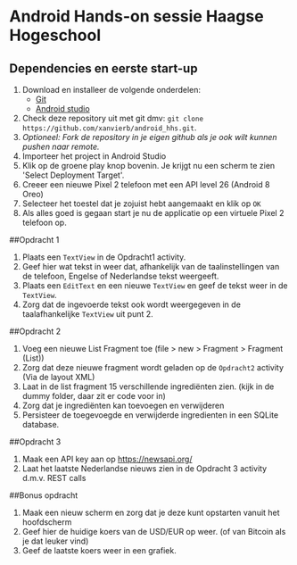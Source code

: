 # Android Hands-on sessie Haagse Hogeschool

## Dependencies en eerste start-up
1. Download en installeer de volgende onderdelen:
	* [Git](https://git-scm.com/)
	* [Android studio](https://developer.android.com/studio/index.html)
2. Check deze repository uit met git dmv: `git clone https://github.com/xanvierb/android_hhs.git`.
3. _Optioneel: Fork de repository in je eigen github als je ook wilt kunnen pushen naar remote._
4. Importeer het project in Android Studio
5. Klik op de groene play knop bovenin. Je krijgt nu een scherm te zien 'Select Deployment Target'.
6. Creeer een nieuwe Pixel 2 telefoon met een API level 26 (Android 8 Oreo)
7. Selecteer het toestel dat je zojuist hebt aangemaakt en klik op `OK`
8. Als alles goed is gegaan start je nu de applicatie op een virtuele Pixel 2 telefoon op.

##Opdracht 1
1. Plaats een `TextView` in de Opdracht1 activity.
2. Geef hier wat tekst in weer dat, afhankelijk van de taalinstellingen van de telefoon, Engelse of Nederlandse tekst weergeeft.
3. Plaats een `EditText` en een nieuwe `TextView` en geef de tekst weer in de `TextView`.
4. Zorg dat de ingevoerde tekst ook wordt weergegeven in de taalafhankelijke `TextView` uit punt 2.

##Opdracht 2
1. Voeg een nieuwe List Fragment toe (file > new > Fragment > Fragment (List))
2. Zorg dat deze nieuwe fragment wordt geladen op de `Opdracht2` activity (Via de layout XML)
3. Laat in de list fragment 15 verschillende ingrediënten zien. (kijk in de dummy folder, daar zit er code voor in)
4. Zorg dat je ingrediënten kan toevoegen en verwijderen
5. Persisteer de toegevoegde en verwijderde ingredienten in een SQLite database.

##Opdracht 3
1. Maak een API key aan op https://newsapi.org/
2. Laat het laatste Nederlandse nieuws zien in de Opdracht 3 activity d.m.v. REST calls

##Bonus opdracht
1. Maak een nieuw scherm en zorg dat je deze kunt opstarten vanuit het hoofdscherm
2. Geef hier de huidige koers van de USD/EUR op weer. (of van Bitcoin als je dat leuker vind)
3. Geef de laatste koers weer in een grafiek.
